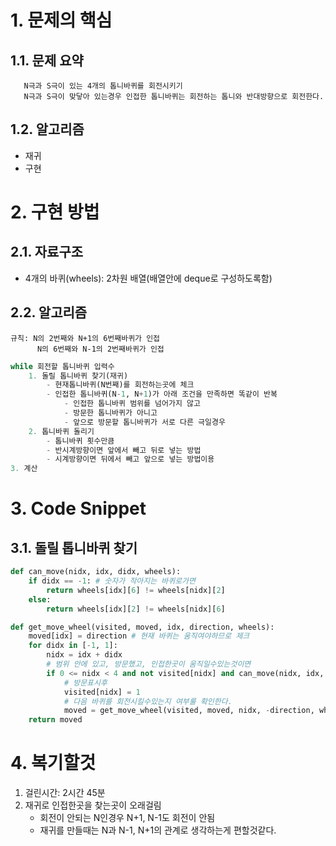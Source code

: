 # 1. 문제의 핵심
## 1.1. 문제 요약
```
   N극과 S극이 있는 4개의 톱니바퀴를 회전시키기
   N극과 S극이 맞닿아 있는경우 인접한 톱니바퀴는 회전하는 톱니와 반대방향으로 회전한다. 
```
## 1.2. 알고리즘
- 재귀
- 구현


# 2. 구현 방법
## 2.1. 자료구조 
- 4개의 바퀴(wheels): 2차원 배열(배열안에 deque로 구성하도록함)
## 2.2. 알고리즘
```
규칙: N의 2번째와 N+1의 6번째바퀴가 인접
      N의 6번째와 N-1의 2번째바퀴가 인접
```
```python
while 회전할 톱니바퀴 입력수
    1. 돌릴 톱니바퀴 찾기(재귀)
        - 현재톱니바퀴(N번째)를 회전하는곳에 체크
        - 인접한 톱니바퀴(N-1, N+1)가 아래 조건을 만족하면 똑같이 반복
            - 인접한 톱니바퀴 범위를 넘어가지 않고
            - 방문한 톱니바퀴가 아니고
            - 앞으로 방문할 톱니바퀴가 서로 다른 극일경우
    2. 톱니바퀴 돌리기
        - 톱니바퀴 횟수만큼
        - 반시계방향이면 앞에서 빼고 뒤로 넣는 방법
        - 시계방향이면 뒤에서 빼고 앞으로 넣는 방법이용
3. 계산
```

# 3. Code Snippet
## 3.1. 돌릴 톱니바퀴 찾기
```python
def can_move(nidx, idx, didx, wheels):
    if didx == -1: # 숫자가 작아지는 바퀴로가면
        return wheels[idx][6] != wheels[nidx][2]
    else:
        return wheels[idx][2] != wheels[nidx][6]

def get_move_wheel(visited, moved, idx, direction, wheels):
    moved[idx] = direction # 현재 바퀴는 움직여야하므로 제크
    for didx in [-1, 1]:
        nidx = idx + didx
        # 범위 안에 있고, 방문했고, 인접한곳이 움직일수있는것이면
        if 0 <= nidx < 4 and not visited[nidx] and can_move(nidx, idx, didx, wheels):
            # 방문표시후
            visited[nidx] = 1
            # 다음 바퀴를 회전시킬수있는지 여부룰 확인한다.
            moved = get_move_wheel(visited, moved, nidx, -direction, wheels)
    return moved
```

# 4. 복기할것
1. 걸린시간: 2시간 45분
2. 재귀로 인접한곳을 찾는곳이 오래걸림
    - 회전이 안되는 N인경우 N+1, N-1도 회전이 안됨
    - 재귀를 만들때는 N과 N-1, N+1의 관계로 생각하는게 편할것같다.
